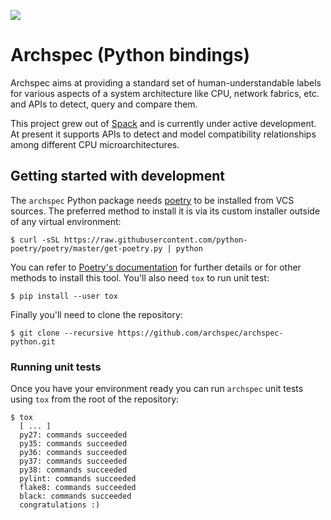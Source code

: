 [![](https://github.com/archspec/archspec-python/workflows/Unit%20tests/badge.svg)](https://github.com/archspec/archspec-python/actions)

# Archspec (Python bindings)

Archspec aims at providing a standard set of human-understandable labels for
various aspects of a system architecture  like CPU, network fabrics, etc. and
APIs to detect, query and compare them. 

This project grew out of [Spack](https://spack.io/) and is currently under 
active development. At present it supports APIs to detect and model 
compatibility relationships among different CPU microarchitectures.

## Getting started with development

The `archspec` Python package needs [poetry](https://python-poetry.org/) to
be installed from VCS sources. The preferred method to install it is via 
its custom installer outside of any virtual environment:
```console
$ curl -sSL https://raw.githubusercontent.com/python-poetry/poetry/master/get-poetry.py | python
``` 
You can refer to [Poetry's documentation](https://python-poetry.org/docs/#installation)
for further details or for other methods to install this tool. You'll also need `tox`
to run unit test:
```console
$ pip install --user tox
```
Finally you'll need to clone the repository: 
```console
$ git clone --recursive https://github.com/archspec/archspec-python.git
```

### Running unit tests
Once you have your environment ready you can run `archspec` unit tests 
using ``tox`` from the root of the repository:
```console
$ tox
  [ ... ]
  py27: commands succeeded
  py35: commands succeeded
  py36: commands succeeded
  py37: commands succeeded
  py38: commands succeeded
  pylint: commands succeeded
  flake8: commands succeeded
  black: commands succeeded
  congratulations :)
``` 
